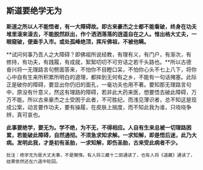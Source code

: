 ##  斯道要绝学无为

**斯道之所以人不能悟者，有一大障碍故。即古来豪杰之士都不能看破，终身在功夫堆里滚来滚去，不能脱然跃出，作个洒洒落落的逍遥自在之人。惟出格大丈夫，一眼窥破，便垂手入市。或处孤峰绝顶，挥斥佛祖，不被他瞒。**

**试问何事乃吾人之大障碍？即佛祖所说经教，有理有义，有门户，有渐次，有修持，有功夫，有践履，有成就，絮絮叨叨不可穷诘之若干头路也。**所以古德奋兴将一无理路言句劈面答来，不怕你不目瞪口呆，不怕你心头不七上八下，将你心中自有生来所积累所明白的道理，都摔到无何有之乡，不能有一句话掩塞。此际正是破你的障碍，要显出你仍旧的面孔，一毫功夫也用不著。要知那无理路言句中，原没有什意义，然这有理路的障碍，若非此大药来医，想要悟去破此障碍，万万不能。所以古来豪杰之士受困于此者，不可胜纪。而浅见薄识者，总不知这是现成公案，动言要作功夫，要有操履，在皮肤上揣度，而不知此我为谁，只哓哓争辨，真可哀也。

**此事要绝学，要无为。学不绝，为不无，不得相应。人自有生来总被一切理路困累，若能破此障碍，自然通彻。不须急求知求解。一求知解，即是悟后迷，此乃大病。发明此我，才是初有圣胎，一求知解，即伤圣胎，古来受此病者不少。**

```xu
批注：绝学无为是大丈夫事，不是懒惰。有人将三藏十二部通读了，也有人将《道藏》通读了，结果依然还在六道中轮回。
```
